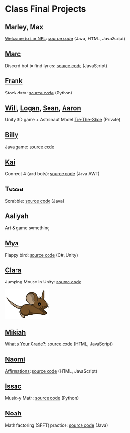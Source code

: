 # Class Final Projects

## Marley, Max

[Welcome to the NFL](https://marleybaker11.github.io/apcs-2023/): [source code](https://github.com/marleybaker11/apcs-2023/tree/main/project) (Java, HTML, JavaScript)

## [Marc](https://github.com/ValenciaOverAnacortes/apcs-2023/blob/main/frankbot/README.md)

Discord bot to find lyrics: [source code](https://github.com/ValenciaOverAnacortes/apcs-2023/tree/main/frankbot) (JavaScript)

## [Frank](https://github.com/frankpeterson/apcs-2023/blob/main/project/README.md)

Stock data: [source code](https://github.com/frankpeterson/apcs-2023/tree/main/project) (Python)

## [Will](https://github.com/Peterwil000/apcs-2023/blob/main/SHWILON.md), [Logan](https://github.com/WHomegames/Tie-The-Shoe/blob/main/README.md), [Sean](https://github.com/Sean605/APCS-2023/blob/main/unit13/README.md), [Aaron](https://github.com/WAAJ123/apcs-2023/blob/main/unit13/README.md)

Unity 3D game + Astronaut Model [Tie-The-Shoe](https://github.com/WHomegames/Tie-The-Shoe) (Private)

## [Billy](https://github.com/billjread/apcs-2023/blob/main/PROJECT_README.md)

Java game: [source code](https://github.com/billjread/apcs-2023/tree/main/Unit12pro)

## [Kai](https://github.com/kona4kai/apcs-2023/blob/main/unit13/READMEconnect4.md)

Connect 4 (and bots): [source code](https://github.com/Anacortes-Coding-Club/connect-four) (Java AWT)

## Tessa

Scrabble: [source code](https://github.com/Tessellation19/mangos/blob/main/unit12/Scrabble.java) (Java)

## Aaliyah

Art & game something

## [Mya](https://github.com/m-rygg/apcs-2023/blob/main/unit13_flappybird/README.md)

Flappy bird: [source code](https://github.com/m-rygg/apcs-2023/tree/main/unit13_flappybird) (C#, Unity)

## [Clara](https://github.com/pinkbagel/apcs-2023/blob/main/unit13/Game/README.md)

Jumping Mouse in Unity: [source code](https://github.com/pinkbagel/apcs-2023/tree/main/unit13/Game)

![mouse](https://github.com/pinkbagel/apcs-2023/blob/main/unit13/Game/Sprites/Mouse1.png?raw=true)

## [Mikiah](https://github.com/dunhamik000/apcs-2023/blob/main/project/README.md)

[What's Your Grade?](https://dunhamik000.github.io/apcs-2023/): [source code](https://github.com/dunhamik000/apcs-2023/tree/main/project) (HTML, JavaScript)

## [Naomi](https://github.com/norgy07/apcs-2023/blob/main/final%20project/README.md)

[Affirmations](https://norgy07.github.io/apcs-2023/): [source code](https://github.com/norgy07/apcs-2023/tree/main/final%20project) (HTML, JavaScript)

## [Issac](https://github.com/briefisa/apcs-2023/blob/main/unit13/Final%20Project/README.md)

Music-y Math: [source code](https://github.com/briefisa/apcs-2023/tree/main/unit13/Final%20Project) (Python)

## [Noah](https://github.com/NDD53/apcs-2023/blob/main/unit13/My%20Project/README.md)

Math factoring (SFFT) practice: [source code](https://github.com/NDD53/apcs-2023/tree/main/unit13/My%20Project) (Java)
